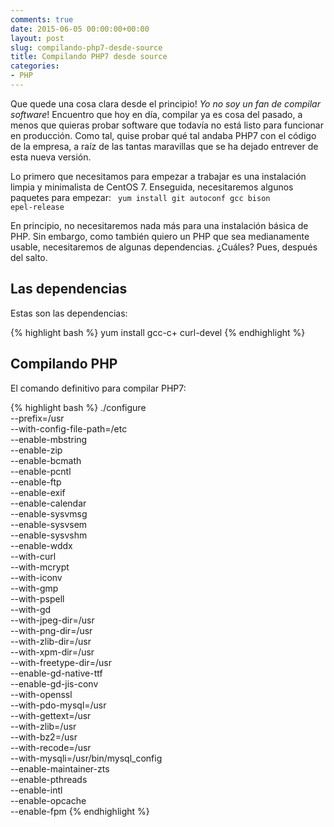 ```yaml
---
comments: true
date: 2015-06-05 00:00:00+00:00
layout: post
slug: compilando-php7-desde-source
title: Compilando PHP7 desde source
categories:
- PHP
---
```


Que quede una cosa clara desde el principio! *Yo no soy un fan de compilar software*! Encuentro que hoy en día, compilar ya es cosa del pasado, a menos que quieras probar software que todavía no está listo para funcionar en producción. Como tal, quise probar qué tal andaba PHP7 con el código de la empresa, a raíz de las tantas maravillas que se ha dejado entrever de esta nueva versión.

Lo primero que necesitamos para empezar a trabajar es una instalación limpia y minimalista de CentOS 7. Enseguida, necesitaremos algunos paquetes para empezar:
<code>
yum install git autoconf gcc bison epel-release
</code>

En principio, no necesitaremos nada más para una instalación básica de PHP. Sin embargo, como también quiero un PHP que sea medianamente usable, necesitaremos de algunas dependencias. ¿Cuáles? Pues, después del salto.

<!-- more -->

## Las dependencias

Estas son las dependencias:

{% highlight bash %}
yum install gcc-c+ curl-devel
{% endhighlight %}


## Compilando PHP

El comando definitivo para compilar PHP7:

{% highlight bash %}
./configure \
 --prefix=/usr \
 --with-config-file-path=/etc \
 --enable-mbstring \
 --enable-zip \
 --enable-bcmath \
 --enable-pcntl \
 --enable-ftp \
 --enable-exif \
 --enable-calendar \
 --enable-sysvmsg \
 --enable-sysvsem \
 --enable-sysvshm \
 --enable-wddx \
 --with-curl \
 --with-mcrypt \
 --with-iconv \
 --with-gmp \
 --with-pspell \
 --with-gd \
 --with-jpeg-dir=/usr \
 --with-png-dir=/usr \
 --with-zlib-dir=/usr \
 --with-xpm-dir=/usr \
 --with-freetype-dir=/usr \
 --enable-gd-native-ttf \
 --enable-gd-jis-conv \
 --with-openssl \
 --with-pdo-mysql=/usr \
 --with-gettext=/usr \
 --with-zlib=/usr \
 --with-bz2=/usr \
 --with-recode=/usr \
 --with-mysqli=/usr/bin/mysql_config \
 --enable-maintainer-zts \
 --enable-pthreads \
 --enable-intl \
 --enable-opcache \
 --enable-fpm
{% endhighlight %}


